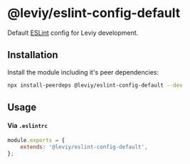 # @leviy/eslint-config-default

Default [ESLint](https://eslint.org) config for Leviy development.

## Installation

Install the module including it's peer dependencies:

```bash
npx install-peerdeps @leviy/eslint-config-default --dev
```

## Usage

#### Via `.eslintrc`

```js
module.exports = {
    extends: '@leviy/eslint-config-default',
};
```

